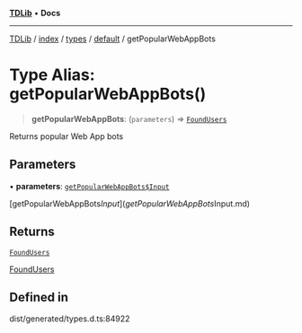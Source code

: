 [**TDLib**](../../../../../../README.md) • **Docs**

***

[TDLib](../../../../../../modules.md) / [index](../../../../../README.md) / [types](../../../README.md) / [default](../README.md) / getPopularWebAppBots

# Type Alias: getPopularWebAppBots()

> **getPopularWebAppBots**: (`parameters`) => [`FoundUsers`](FoundUsers-1.md)

Returns popular Web App bots

## Parameters

• **parameters**: [`getPopularWebAppBots$Input`](getPopularWebAppBots$Input.md)

[getPopularWebAppBots$Input](getPopularWebAppBots$Input.md)

## Returns

[`FoundUsers`](FoundUsers-1.md)

[FoundUsers](FoundUsers-1.md)

## Defined in

dist/generated/types.d.ts:84922
